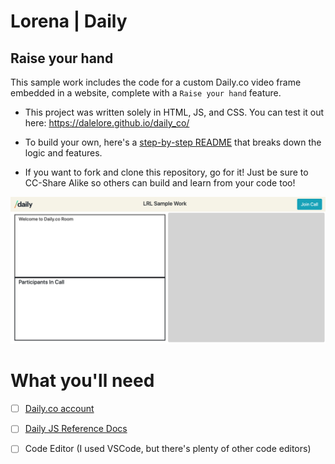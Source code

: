 # Lorena | Daily 
## Raise your hand
This sample work includes the code for a custom Daily.co video frame embedded in a website, complete with a `Raise your hand` feature. 

* This project was written solely in HTML, JS, and CSS. You can test it out here: https://dalelore.github.io/daily_co/

* To build your own, here's a [step-by-step README](https://github.com/DaleLore/daily_co/blob/main/README-steps.md) that breaks down the logic and features.

* If you want to fork and clone this repository, go for it! Just be sure to CC-Share Alike so others can build and learn from your code too! 

<img src="./Assets/final_demo.png">

# What you'll need
- [ ] [Daily.co account](https://dashboard.daily.co/login)
- [ ] [Daily JS Reference Docs](https://docs.daily.co/reference/daily-js)
- [ ] Code Editor (I used VSCode, but there's plenty of other code editors)


